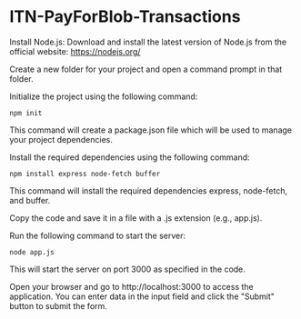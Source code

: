# ITN-PayForBlob-Transactions
Install Node.js: Download and install the latest version of Node.js from the official website: https://nodejs.org/

Create a new folder for your project and open a command prompt in that folder.

Initialize the project using the following command:

```
npm init
```
This command will create a package.json file which will be used to manage your project dependencies.

Install the required dependencies using the following command:

```
npm install express node-fetch buffer
```
This command will install the required dependencies express, node-fetch, and buffer.

Copy the code and save it in a file with a .js extension (e.g., app.js).

Run the following command to start the server:

```
node app.js
```
This will start the server on port 3000 as specified in the code.

Open your browser and go to http://localhost:3000 to access the application. You can enter data in the input field and click the "Submit" button to submit the form.
